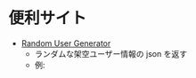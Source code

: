 # 便利サイト

- [Random User Generator](https://randomuser.me/)
  - ランダムな架空ユーザー情報の json を返す
  - 例: [](https://randomuser.me/api)
